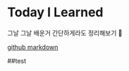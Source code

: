 # Today I Learned
그날 그날 배운거 간단하게라도 정리해보기 👊

[github markdown](https://docs.github.com/en/get-started/writing-on-github/getting-started-with-writing-and-formatting-on-github/basic-writing-and-formatting-syntax)


##test